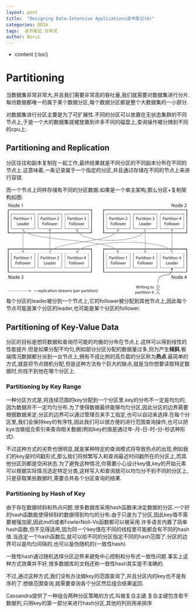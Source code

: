 ```yaml
---
layout: post
title:  "Designing Data-Intensive Applications读书笔记(6)"
categories: DDIA
tags:  读书笔记 分布式
author: Borui
---
```


* content
{:toc}

# Partitioning
当数据集非常非常大,并且我们需要非常高的吞吐量,我们就需要对数据集进行分片.每份数据都唯一的属于某个数据分区,每个数据分区都是整个大数据集的一小部分.

对数据集进行分区主要是为了可扩展性.不同的分区可以放置在无状态集群的不同节点上,于是一个大的数据集就被放置到许多不同的磁盘上,查询操作被分摊到不同的cpu上.

## Partitioning and Replication
分区往往和副本复制在一起工作,最终结果就是不同分区的不同副本分布在不同的节点上.这意味着,一条记录属于一个指定的分区,并且通过存储在不同的节点上来进行容错.

而一个节点上同样存储有不同的分区数据.如果是一个单主架构,那么分区+复制架构如图:
![Figure 6-1. Combining replication and partitioning: each node acts as leader for some partitions and follower for other partitions.](https://raw.githubusercontent.com/codeborui/codeborui.github.io/master/img/5.jpg)
每个分区的leader被分到一个节点上,它的follower被分配到其他节点上,因此每个节点可能是某个分区的leader,也可能是某个分区的follower.

## Partitioning of Key-Value Data
分区的目标是想将数据和查询尽可能的均衡的分布在节点上.这样可以得到线性的性能提升.但是如果分配不均匀,例如部分分区分配的数据量过多,则为产生**倾斜**,极端情况数据都分派到一台节点上,拥有不成比例的高负载的分区称为**热点**.最简单的方式,就是将节点随机分配,但是这种方法有个巨大的缺点,就是当你想要读取特定数据时,你找不到他在哪个分区上.

### Partitioning by Key Range
一种分区方式是,将连续范围的key分配到一个分区里.key的分布不一定是均匀的,因为数据并不一定均匀分布.为了使得数据最终能够均匀分区,因此分区的边界需要根据数据来定.分区的边界可以通过管理员来手工指定,也可以自动来选择.在每个分区里,我们会保持key的有序性,因此我们可以很方便的进行范围查询操作,也可以把kye当做组合索引来查询相关数据(例如key的值是通过年-月-日-时-分-秒这种形式).

不过这种方式的劣势也很明显,就是某种特定的查询模式将导致热点的出现,例如我们的key是时间戳形式,那么我们将频繁写入和查询最近时间戳所在的分区上,而其他分区则都是空闲状态.为了避免这种情况,你需要小心设计key值,key的开始元素可以根据实际情况选定特定分类,这样写入和查询就可以均匀分不到不同的分区上,只是获取某些数据时,需要合并各个分区查询的结果.

### Partitioning by Hash of Key
由于存在数据倾斜和热点问题,很多数据库采用hash函数来决定数据的分区.一个好的hash函数能使得倾斜的数据得到均匀的分布.由于只是为了分区,因此key值不需要被强加密,因此md5或者FowlerNoll–Vo函数都可以被采用.许多语言内置了简单hash函数,但不见得适用,因为同一个key值在不同的线程里可能都会有不同的hash值.当选定一个hash函数后,就可以给不同的分区指定不同的hash范围了.分区的边界可以是均匀间隔的,也可以是伪随机的(一致性hash).

一致性hash通过随机选择分区边界来避免中心控制和分布式一致性问题.事实上这种方式效果并不好,很多数据库的文档还称一致性hash其实是不准确的.

不过,通过这种方式,我们没有办法做key的范围查询了,并且分区内的key也不是有序的了.想做范围查询,就需要查询各个分区然后组合结果返回.

Cassandra提供了一种组合两种分区策略的方式,叫做复合主键.复合主键包含若干数据列,只用key的第一部分来进行hash分区,其他的列则用来排序